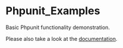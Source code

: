 # Phpunit_Examples
Basic Phpunit functionality demonstration.

Please also take a look at the [documentation](https://phpunit.de/documentation.html).
